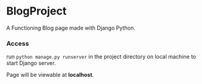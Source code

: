 # BlogProject
A Functioning Blog page made with Django Python.

### Access
run `python manage.py runserver` in the project directory on local machine to start Django server.

Page will be viewable at **localhost**.
